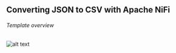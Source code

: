 ## Converting JSON to CSV with Apache NiFi 

###### Template overview

![alt text](https://github.com/RihabFekii/NiFi_JSON_To_CSV_Convertion/blob/main/Template.png)
